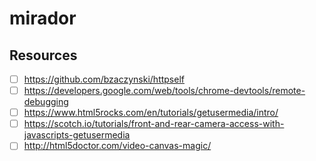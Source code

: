 # mirador

## Resources

- [ ] <https://github.com/bzaczynski/httpself>
- [ ] <https://developers.google.com/web/tools/chrome-devtools/remote-debugging>
- [ ] <https://www.html5rocks.com/en/tutorials/getusermedia/intro/>
- [ ] <https://scotch.io/tutorials/front-and-rear-camera-access-with-javascripts-getusermedia>
- [ ] <http://html5doctor.com/video-canvas-magic/>

